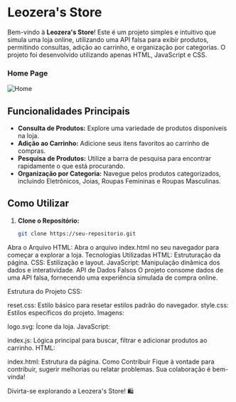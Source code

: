 # Leozera's Store

Bem-vindo à **Leozera's Store**! Este é um projeto simples e intuitivo que simula uma loja online, utilizando uma API falsa para exibir produtos, permitindo consultas, adição ao carrinho, e organização por categorias. O projeto foi desenvolvido utilizando apenas HTML, JavaScript e CSS.

### Home Page
![Home](https://i.ibb.co/QJkhzwn/Screenshot-4.png)

## Funcionalidades Principais

- **Consulta de Produtos:** Explore uma variedade de produtos disponíveis na loja.
- **Adição ao Carrinho:** Adicione seus itens favoritos ao carrinho de compras.
- **Pesquisa de Produtos:** Utilize a barra de pesquisa para encontrar rapidamente o que está procurando.
- **Organização por Categoria:** Navegue pelos produtos categorizados, incluindo Eletrônicos, Joias, Roupas Femininas e Roupas Masculinas.

## Como Utilizar

1. **Clone o Repositório:**
   ```bash
   git clone https://seu-repositorio.git
Abra o Arquivo HTML:
Abra o arquivo index.html no seu navegador para começar a explorar a loja.
Tecnologias Utilizadas
HTML: Estruturação da página.
CSS: Estilização e layout.
JavaScript: Manipulação dinâmica dos dados e interatividade.
API de Dados Falsos
O projeto consome dados de uma API falsa, fornecendo uma experiência simulada de compra online.

Estrutura do Projeto
CSS:

reset.css: Estilo básico para resetar estilos padrão do navegador.
style.css: Estilos específicos do projeto.
Imagens:

logo.svg: Ícone da loja.
JavaScript:

index.js: Lógica principal para buscar, filtrar e adicionar produtos ao carrinho.
HTML:

index.html: Estrutura da página.
Como Contribuir
Fique à vontade para contribuir, sugerir melhorias ou relatar problemas. Sua colaboração é bem-vinda!

Divirta-se explorando a Leozera's Store! 🛍️
